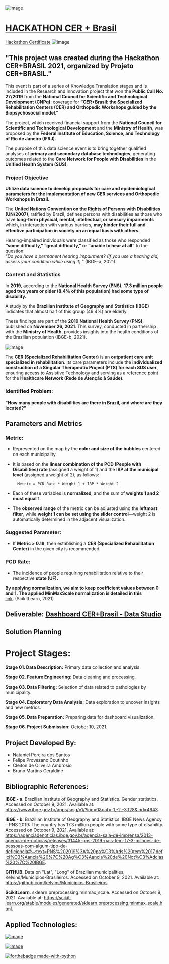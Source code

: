 ![image](https://user-images.githubusercontent.com/87772120/136675995-17cf9a2f-4d03-4630-bff4-56a8918e0777.png)

# [HACKATHON CER + Brasil](https://www.hackathoncermaisbr.com.br/)

[Hackathon Certificate]([https://example.com/meu-arquivo.pdf](https://drive.google.com/file/d/1ilwcbsJYNg83ngBGO84wZFXg28EDojbt/view?usp=sharing))
![image](https://github.com/user-attachments/assets/e3c62ab0-f387-49fe-a239-cec4f2275019)


 ## "This project was created during the Hackathon CER+BRASIL 2021, organized by Projeto CER+BRASIL."

This event is part of a series of Knowledge Translation stages and is included in the Research and Innovation project that won the **Public Call No. 27/2019** from the **National Council for Scientific and Technological Development (CNPq)**: coverage for **“CER+Brasil: the Specialized Rehabilitation Centers (CER) and Orthopedic Workshops guided by the Biopsychosocial model.”**  

The project, which received financial support from the **National Council for Scientific and Technological Development** and the **Ministry of Health**, was proposed by the **Federal Institute of Education, Science, and Technology of Rio de Janeiro (IFRJ).**  

The purpose of this data science event is to bring together qualified analyses of **primary and secondary database technologies**, generating outcomes related to the **Care Network for People with Disabilities** in the **Unified Health System (SUS)**.

### **Project Objective**  
**Utilize data science to develop proposals for care and epidemiological parameters for the implementation of new CER services and Orthopedic Workshops in Brazil.**  

The **United Nations Convention on the Rights of Persons with Disabilities (UN/2007)**, ratified by Brazil, defines persons with disabilities as those who have **long-term physical, mental, intellectual, or sensory impairments** which, in interaction with various barriers, **may hinder their full and effective participation in society on an equal basis with others.**  

Hearing-impaired individuals were classified as those who responded **“some difficulty,” “great difficulty,” or “unable to hear at all”** to the question:  
*"Do you have a permanent hearing impairment? (If you use a hearing aid, assess your condition while using it)."* (IBGE-a, 2021).  

### **Context and Statistics**  
In **2019**, according to the **National Health Survey (PNS)**, **17.3 million people aged two years or older (8.4% of this population) had some type of disability.**  

A study by the **Brazilian Institute of Geography and Statistics (IBGE)** indicates that almost half of this group (49.4%) are elderly.  

These findings are part of the **2019 National Health Survey (PNS)**, published on **November 26, 2021**. This survey, conducted in partnership with the **Ministry of Health**, provides insights into the health conditions of the Brazilian population (IBGE-b, 2021).


 
![image](https://user-images.githubusercontent.com/87772120/136675985-3db92bb7-5db0-4082-a5de-ed995a6b8869.png)



The **CER (Specialized Rehabilitation Center)** is an **outpatient care unit specialized in rehabilitation**. Its care parameters include the **individualized construction of a Singular Therapeutic Project (PTS) for each SUS user**, ensuring access to Assistive Technology and serving as a reference point for the **Healthcare Network (Rede de Atenção à Saúde).**  

### **Identified Problem:**  
**"How many people with disabilities are there in Brazil, and where are they located?"**  

## **Parameters and Metrics**  

### **Metric:**  
- Represented on the map by the **color and size of the bubbles** centered on each municipality.  
- It is based on the **linear combination of the PCD (People with Disabilities) rate** (assigned a weight of 1) and the **IBP at the municipal level** (assigned a weight of 2), as follows:  

        Metric = PCD Rate * Weight 1 + IBP * Weight 2

- Each of these variables is **normalized**, and the sum of **weights 1 and 2 must equal 1**.  
- The **observed range** of the metric can be adjusted using the **leftmost filter**, while **weight 1 can be set using the slider control**—weight 2 is automatically determined in the adjacent visualization.  

### **Suggested Parameter:**  
- If **Metric > 0.18**, then establishing a **CER (Specialized Rehabilitation Center)** in the given city is recommended.  

### **PCD Rate:**  
- The incidence of people requiring rehabilitation relative to their respective **state (UF).**  

**By applying normalization, we aim to keep coefficient values between 0 and 1. The applied MinMaxScale normalization is detailed in this**  
[link](https://scikit-learn.org/stable/modules/generated/sklearn.preprocessing.minmax_scale.html). (ScikitLearn, 2021)
       
     

 ## **Deliverable**: [**Dashboard CER+Brasil - Data Studio**](https://datastudio.google.com/reporting/c2b5121e-cee8-4eb6-b370-d350f795ffa7)  

## **Solution Planning**  

# **Project Stages:**  

**Stage 01. Data Description:** Primary data collection and analysis.  

**Stage 02. Feature Engineering:** Data cleaning and processing.  

**Stage 03. Data Filtering:** Selection of data related to pathologies by municipality.  

**Stage 04. Exploratory Data Analysis:** Data exploration to uncover insights and new metrics.  

**Stage 05. Data Preparation:** Preparing data for dashboard visualization.  

**Stage 06. Project Submission:** October 10, 2021.  

## **Project Developed By:**  
- Nataniel Pereira dos Santos  
- Felipe Provezano Coutinho  
- Cleiton de Oliveira Ambrosio  
- Bruno Martins Geraldine  

## **Bibliographic References:**  

**IBGE - a**. Brazilian Institute of Geography and Statistics. Gender statistics. Accessed on October 9, 2021. Available at: <https://www.ibge.gov.br/apps/snig/v1/?loc=0&cat=-1,-2,-3,128&ind=4643>.  

**IBGE - b**. Brazilian Institute of Geography and Statistics. IBGE News Agency – PNS 2019: The country has 17.3 million people with some type of disability. Accessed on October 9, 2021. Available at:  
<https://agenciadenoticias.ibge.gov.br/agencia-sala-de-imprensa/2013-agencia-de-noticias/releases/31445-pns-2019-pais-tem-17-3-milhoes-de-pessoas-com-algum-tipo-de-deficiencia#:~:text=PNS%202019%3A%20pa%C3%Ads%20tem%2017,defici%C3%Aancia%20%7C%20Ag%C3%Aancia%20de%20Not%C3%Adcias%20%7C%20IBGE>.  

**GITHUB**. Data on "Lat", "Long" of Brazilian municipalities. Kelvins/Municipios-Brasileiros. Accessed on October 9, 2021. Available at: <https://github.com/kelvins/Municipios-Brasileiros>.  

**ScikitLearn**. sklearn.preprocessing.minmax_scale. Accessed on October 9, 2021. Available at: <https://scikit-learn.org/stable/modules/generated/sklearn.preprocessing.minmax_scale.html>.  

## **Applied Technologies:**  


[![image](https://user-images.githubusercontent.com/87772120/136676881-9942f3bc-2866-4bfb-b3bc-162a529b8409.png)](https://jupyter.org/)

[![image](https://user-images.githubusercontent.com/87772120/136676889-67b6c0e3-7f8a-497c-b02b-25947b1e3d70.png)](https://datastudio.google.com/)

[![forthebadge made-with-python](http://ForTheBadge.com/images/badges/made-with-python.svg)](https://www.python.org/)




            
